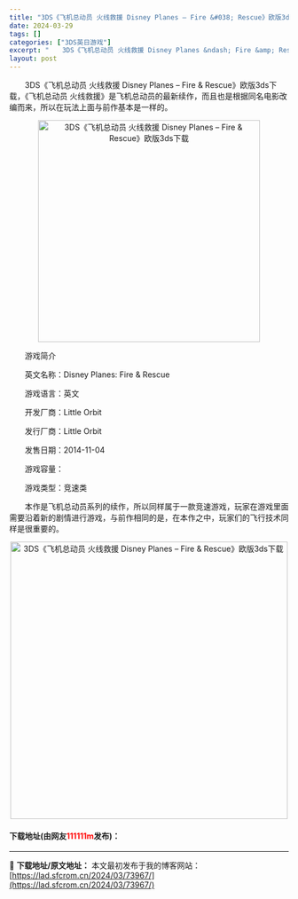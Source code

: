 ```yaml
---
title: "3DS《飞机总动员 火线救援 Disney Planes – Fire &#038; Rescue》欧版3ds下载"
date: 2024-03-29
tags: []
categories: ["3DS英日游戏"]
excerpt: "　　3DS《飞机总动员 火线救援 Disney Planes &ndash; Fire &amp; Rescue》欧版3ds下载，《飞机总动员 火线救援》是飞机总动员的最新续作，而且也是根据同名电影改编而来，所以在玩法上面与前作基本是一样的。 　　游戏简介 　　英文名称：Disney Planes:&hellip;"
layout: post
---
```


 <p>　　3DS《飞机总动员 火线救援 Disney Planes &ndash; Fire &amp; Rescue》欧版3ds下载，《飞机总动员 火线救援》是飞机总动员的最新续作，而且也是根据同名电影改编而来，所以在玩法上面与前作基本是一样的。</p> <p align="center"><img align="" border="0" src="https://lad.sfcrom.cn/wp-content/uploads/2024/03/20240329_66062cbe6e3a6.jpg" width="400" alt="3DS《飞机总动员 火线救援 Disney Planes – Fire &amp; Rescue》欧版3ds下载" /></p> <p>　　游戏简介</p> <p>　　英文名称：Disney Planes: Fire &amp; Rescue</p> <p>　　游戏语言：英文</p> <p>　　开发厂商：Little Orbit</p> <p>　　发行厂商：Little Orbit</p> <p>　　发售日期：2014-11-04</p> <p>　　游戏容量：</p> <p>　　游戏类型：竞速类</p> <p>　　本作是飞机总动员系列的续作，所以同样属于一款竞速游戏，玩家在游戏里面需要沿着新的剧情进行游戏，与前作相同的是，在本作之中，玩家们的飞行技术同样是很重要的。</p> <p align="center"><img align="" border="0" src="https://lad.sfcrom.cn/wp-content/uploads/2024/03/20240329_66062cbedb09b.jpg" width="500" alt="3DS《飞机总动员 火线救援 Disney Planes – Fire &amp; Rescue》欧版3ds下载" /></p> <p><h4>下载地址(由网友<font color="red">111111m</font>发布)：</h4></p> 

---
📖 **下载地址/原文地址：** 本文最初发布于我的博客网站：[https://lad.sfcrom.cn/2024/03/73967/](https://lad.sfcrom.cn/2024/03/73967/)
